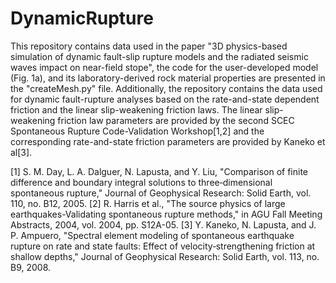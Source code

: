 # DynamicRupture
This repository contains data used in the paper "3D physics-based simulation of dynamic fault-slip rupture models and the radiated seismic waves impact on near-field stope", the code for the user-developed model (Fig. 1a), and its laboratory-derived rock material properties are presented in the "createMesh.py" file. Additionally, the repository contains the data used for dynamic fault-rupture analyses based on the rate-and-state dependent friction and the linear slip-weakening friction laws. The linear slip-weakening friction law parameters are provided by the second SCEC Spontaneous Rupture Code-Validation Workshop[1,2] and the corresponding rate-and-state friction parameters are provided by Kaneko et al[3].





[1]  S. M. Day, L. A. Dalguer, N. Lapusta, and Y. Liu, "Comparison of finite difference and boundary integral solutions to three‐dimensional spontaneous rupture," Journal of Geophysical Research: Solid Earth, vol. 110, no. B12, 2005.
[2]  R. Harris et al., "The source physics of large earthquakes-Validating spontaneous rupture methods," in AGU Fall Meeting Abstracts, 2004, vol. 2004, pp. S12A-05.
[3]  Y. Kaneko, N. Lapusta, and J. P. Ampuero, "Spectral element modeling of spontaneous earthquake rupture on rate and state faults: Effect of velocity‐strengthening friction at shallow depths," Journal of Geophysical Research: Solid Earth, vol. 113, no. B9, 2008.
